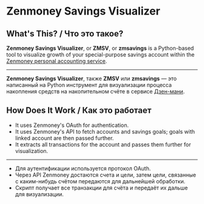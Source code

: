 # Zenmoney Savings Visualizer

## What's This? / Что это такое?

**Zenmoney Savings Visualizer**, or **ZMSV**, or **zmsavings** is a Python-based tool to visualize growth of your special-purpose savings account within the [Zenmoney personal accounting service](https://zenmoney.ru).

--------------------------------------

**Zenmoney Savings Visualizer**, также **ZMSV** или **zmsavings** — это написанный на Python инструмент для визуализации процесса накопления средств на накопительном счёте в сервисе [Дзен-мани](https://zenmoney.ru).

## How Does It Work / Как это работает

* It uses Zenmoney's OAuth for authentication.
* It uses Zenmoney's API to fetch accounts and savings goals; goals with linked account are then passed further.
* It extracts all transactions for the account and passes them further for visualization.

--------------------------------------

* Для аутентификации используется протокол OAuth.
* Через API Zenmoney достаются счета и цели, затем цели, связанные с каким-нибудь счётом передаются для дальнейшей обработки.
* Скрипт получает все транзакции для счёта и передаёт их дальше для визуализации.